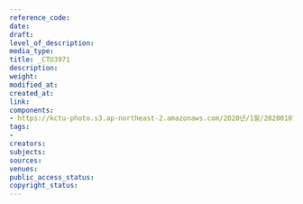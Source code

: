 ```yaml
---
reference_code: 
date: 
draft: 
level_of_description: 
media_type: 
title: _CTU3971
description: 
weight: 
modified_at: 
created_at: 
link: 
components:
- https://kctu-photo.s3.ap-northeast-2.amazonaws.com/2020년/1월/20200107_쌍용차지부+마지막+해고자+46명+사회적+합의에+따른+출근+투쟁/_CTU3971.jpg
tags:
- 
creators: 
subjects: 
sources: 
venues: 
public_access_status: 
copyright_status: 
---
```

